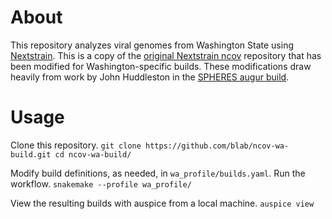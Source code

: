 # About

This repository analyzes viral genomes from Washington State using [Nextstrain](https://nextstrain.org/). This is a copy of the [original Nextstrain ncov](https://github.com/nextstrain/ncov/) repository that has been modified for Washington-specific builds. These modifications draw heavily from work by John Huddleston in the [SPHERES augur build](https://github.com/nextstrain/spheres-augur-build).

# Usage
Clone this repository.
`git clone https://github.com/blab/ncov-wa-build.git
cd ncov-wa-build/`

Modify build definitions, as needed, in `wa_profile/builds.yaml`. Run the workflow.
`snakemake --profile wa_profile/`

View the resulting builds with auspice from a local machine.
`auspice view`
